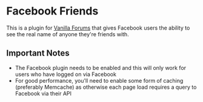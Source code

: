 Facebook Friends
================

This is a plugin for [Vanilla Forums](http://vanillaforums.org/) that gives Facebook users the ability to see the real name of anyone they're friends with.

Important Notes
---------------

+ The Facebook plugin needs to be enabled and this will only work for users who have logged on via Facebook
+ For good performance, you'll need to enable some form of caching (preferably Memcache) as otherwise each page load requires a query to Facebook via their API
